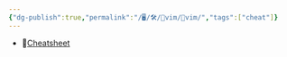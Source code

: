 ```yaml
---
{"dg-publish":true,"permalink":"/🖥/🛠/🥑vim/🥑vim/","tags":["cheat"]}
---
```



- 🔗[Cheatsheet](https://cheatography.com/prashantchauhan88/cheat-sheets/vim-cheatsheet/) 